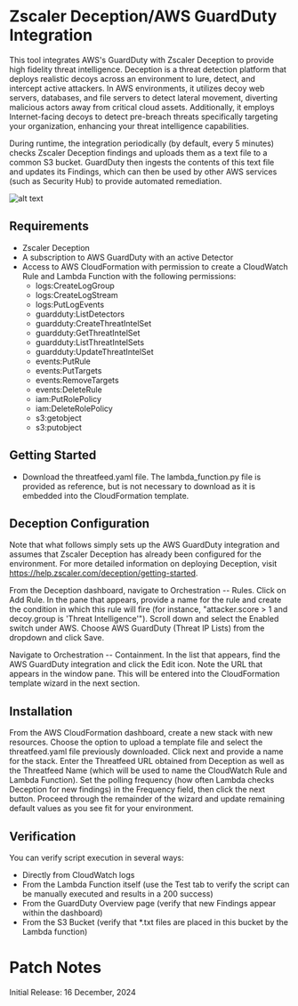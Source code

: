 # Zscaler Deception/AWS GuardDuty Integration

This tool integrates AWS's GuardDuty with Zscaler Deception to provide high fidelity threat intelligence. Deception is a threat detection platform that deploys realistic decoys across an environment to lure, detect, and intercept active attackers. In AWS environments, it utilizes decoy web servers, databases, and file servers to detect lateral movement, diverting malicious actors away from critical cloud assets. Additionally, it employs Internet-facing decoys to detect pre-breach threats specifically targeting your organization, enhancing your threat intelligence capabilities.

During runtime, the integration periodically (by default, every 5 minutes) checks Zscaler Deception findings and uploads them as a text file to a common S3 bucket. GuardDuty then ingests the contents of this text file and updates its Findings, which can then be used by other AWS services (such as Security Hub) to provide automated remediation.

![alt text](https://github.com/zscaler/zscaler-script-samples/blob/main/Deception/deception-to-AWS-guardduty/deception-to-guardduty.png "Zscaler Deception to AWS GuardDuty")

## Requirements
- Zscaler Deception
- A subscription to AWS GuardDuty with an active Detector
- Access to AWS CloudFormation with permission to create a CloudWatch Rule and Lambda Function with the following permissions:
    - logs:CreateLogGroup
    - logs:CreateLogStream
    - logs:PutLogEvents
    - guardduty:ListDetectors
    - guardduty:CreateThreatIntelSet
    - guardduty:GetThreatIntelSet
    - guardduty:ListThreatIntelSets
    - guardduty:UpdateThreatIntelSet
    - events:PutRule
    - events:PutTargets
    - events:RemoveTargets
    - events:DeleteRule
    - iam:PutRolePolicy
    - iam:DeleteRolePolicy
    - s3:getobject
    - s3:putobject

## Getting Started
- Download the threatfeed.yaml file. The lambda_function.py file is provided as reference, but is not necessary to download as it is embedded into the CloudFormation template.

## Deception Configuration
Note that what follows simply sets up the AWS GuardDuty integration and assumes that Zscaler Deception has already been configured for the environment. For more detailed information on deploying Deception, visit https://help.zscaler.com/deception/getting-started.

From the Deception dashboard, navigate to Orchestration -- Rules. Click on Add Rule. In the pane that appears, provide a name for the rule and create the condition in which this rule will fire (for instance, "attacker.score > 1 and decoy.group is 'Threat Intelligence'"). Scroll down and select the Enabled switch under AWS. Choose AWS GuardDuty (Threat IP Lists) from the dropdown and click Save.

Navigate to Orchestration -- Containment. In the list that appears, find the AWS GuardDuty integration and click the Edit icon. Note the URL that appears in the window pane. This will be entered into the CloudFormation template wizard in the next section.

## Installation
From the AWS CloudFormation dashboard, create a new stack with new resources. Choose the option to upload a template file and select the threatfeed.yaml file previously downloaded. Click next and provide a name for the stack. Enter the Threatfeed URL obtained from Deception as well as the Threatfeed Name (which will be used to name the CloudWatch Rule and Lambda Function). Set the polling frequency (how often Lambda checks Deception for new findings) in the Frequency field, then click the next button. Proceed through the remainder of the wizard and update remaining default values as you see fit for your environment.

## Verification
You can verify script execution in several ways:
 - Directly from CloudWatch logs
 - From the Lambda Function itself (use the Test tab to verify the script can be manually executed and results in a 200 success)
 - From the GuardDuty Overview page (verify that new Findings appear within the dashboard)
 - From the S3 Bucket (verify that *.txt files are placed in this bucket by the Lambda function)

# Patch Notes
Initial Release: 16 December, 2024